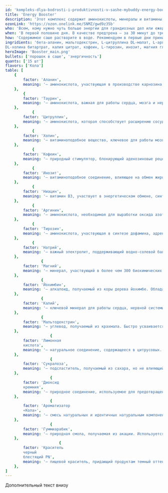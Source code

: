 ```yaml
---
id: 'kompleks-dlya-bodrosti-i-produktivnosti-v-sashe-mybuddy-energy-booster-predtren'
title: 'Energy Booster'
description: 'Этот комплекс содержит аминокислоты, минералы и витамины, которые помогут справляться со стрессом, поддерживать продуктивность и оставаться бодрым. Можно использовать как предтренировочный комплекс.'
ozonLink: 'https://ozon.onelink.me/SNMZ/gwd9z35b'
who: 'Всем, кому нужно чуть больше энергии для грандиозных дел или ежедневной рутины.'
when: 'В первой половине дня. В качестве предтрена — за 30 минут до тренировки.'
how: 'Содержимое саше растворите в воде. Рекомендуем в первые дни принимать по ½ порции.'
ingridients: 'бета-аланин, мальтодекстрин, L-цитруллина DL-малат, L-аргинина-альфа-кетоглутарат (ААКГ), L-таурин, натрия цитрат, регулятор кислотности – лимонная кислота,
DL-холина битартрат, калия цитрат, кофеин, L-тирозин, инозит, магния глицинат, экстракт коры йохимбе, подсластитель – сукралоза, никотинамид (ниацин), агент антислеживающий – диоксид кремния аморфный, ароматизатор «Кола» (содержит стабилизатор – гуммиарабик), краситель – черный блестящий PN.'
heroImage: 'Booster_main.png'
bullets: ['порошок в саше', 'энергичность']
quants: ['15 шт']
flavors: ['Кола']
table: [
    {
        factor: 'Аланин',
        meaning: '— аминокислота, участвующая в производстве карнозина, который защищает мозг и нервную систему от окислительного стресса. Улучшает когнитивную выносливость, снижает умственную усталость и может повышать концентрацию, что делает его полезным не только для спортсменов, но и для людей с высокой умственной нагрузкой.'
    },
        {
        factor: 'Таурин',
        meaning: '— аминокислота, важная для работы сердца, мозга и нервной системы. Обладает антиоксидантными свойствами, поддерживает гидратацию клеток, регулирует уровень кальция и участвует в энергообмене.'
    },
            {
        factor: 'Цитруллин',
        meaning: '— аминокислота, которая способствует расширению сосудов и улучшает кровообращение, в том числе в мозге. Благодаря этому повышает концентрацию, улучшает память и ускоряет восстановление после умственного напряжения. Может уменьшать ощущение «мозгового тумана» и поддерживать продуктивность в течение дня.'
    },
            {
        factor: 'Холин',
        meaning: '— витаминоподобное вещество, ключевое для работы мозга, памяти и нервной системы. Является предшественником ацетилхолина — нейромедиатора, необходимого для когнитивных функций и мышечного контроля.'
    },
            {
        factor: 'Кофеин',
        meaning: '— природный стимулятор, блокирующий аденозиновые рецепторы в мозге, что снижает усталость, повышает концентрацию, ускоряет реакцию и улучшает физическую выносливость.'
    },
            {
        factor: 'Инозит',
        meaning: '— витаминоподобное соединение, влияющее на обмен жиров и функцию нейромедиаторов. Улучшает чувствительность к инсулину, поддерживает здоровье нервной системы и может помогать при тревожности.'
    },
            {
        factor: 'Ниацин',
        meaning: '— витамин B3, участвует в энергетическом обмене, синтезе ДНК и работе нервной системы. Способствует снижению уровня холестерина и поддерживает здоровье кожи, мозга и кровеносных сосудов.'
    },
            {
        factor: 'Аргинин',
        meaning: '— аминокислота, необходимая для выработки оксида азота, который расширяет сосуды, улучшает кровоток, ускоряет заживление ран и поддерживает иммунитет.'
    },
            {
        factor: 'Тирозин',
        meaning: '— аминокислота, участвующая в синтезе дофамина, адреналина и норадреналина. Способствует улучшению концентрации, снижению стресса и повышению физической и умственной работоспособности.'
    },
            {
        factor: 'Натрий',
        meaning: '— важный электролит, поддерживающий водно-солевой баланс, нервную проводимость и работу мышц. Регулирует кровяное давление и участвует в передаче нервных импульсов.'
    },
                {
        factor: 'Магний',
        meaning: '— минерал, участвующий в более чем 300 биохимических реакциях. Поддерживает работу нервной системы, мышц, сердца, укрепляет кости и снижает уровень стресса.'
    },
                {
        factor: 'Йохимбин',
        meaning: '— алкалоид, получаемый из коры дерева йохимбе. Обладает стимулирующим действием, ускоряет метаболизм, способствует жиросжиганию и даже может повышать либидо (но в 1 саше его совсем мало для этих целей 😀)'
    },
                {
        factor: 'Калий',
        meaning: '— ключевой минерал для работы сердца, нервной системы и мышц. Поддерживает водный баланс, регулирует кровяное давление и снижает риск сердечно-сосудистых заболеваний.'
    },
                {
        factor: 'Мальтодекстрин',
        meaning: '— углевод, получаемый из крахмала. Быстро усваивается и используется в продуктах для придания мягкого сладковатого вкуса и улучшения текстуры. Безопасен для здоровья, разрешен в пищевой промышленности по всему миру.'
    },
                    {
        factor: 'Лимонная
        кислота',
        meaning: '— натуральное соединение, содержащееся в цитрусовых. Обладает слабокислым вкусом, регулирует pH продуктов и предотвращает их порчу. Полностью безопасна, используется даже в детском питании.'
    },
                    {
        factor: 'Сукралоза',
        meaning: '— подсластитель, получаемый из сахара, но не влияющий на уровень глюкозы в крови. В сотни раз слаще сахара, но не калорийна. Безопасность подтверждена исследованиями и одобрена ВОЗ и FDA.'
    },
                    {
        factor: 'Диоксид
        кремния',
        meaning: '— природное соединение, используемое для предотвращения комкования в продуктах. Не всасывается организмом, полностью безопасен и широко применяется в пище, фармацевтике и косметике.'
    },
                    {
        factor: 'Ароматизатор
        «Кола»',
        meaning: '— смесь натуральных и идентичных натуральным компонентов, придающая продукту характерный вкус. Безопасность регламентируется пищевыми стандартами.'
    },
                    {
        factor: 'Гуммиарабик',
        meaning: '— природная смола, получаемая из акации. Используется для стабилизации напитков, жевательных резинок и сладостей. Безопасен, не вызывает аллергии и даже способствует пищеварению.'
    },
                        {
        factor: 'Краситель
        черный
        блестящий PN',
        meaning: '— пищевой краситель, придающий продуктам темный оттенок. Одобрен международными регуляторами безопасности и не оказывает негативного влияния на здоровье при умеренном употреблении.'
    },
]
---
```


Дополнительный текст внизу
